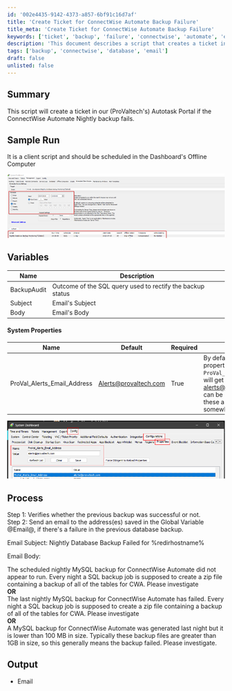 ```yaml
---
id: '002e4435-9142-4373-a857-6bf91c16d7af'
title: 'Create Ticket for ConnectWise Automate Backup Failure'
title_meta: 'Create Ticket for ConnectWise Automate Backup Failure'
keywords: ['ticket', 'backup', 'failure', 'connectwise', 'automate', 'email', 'notification']
description: 'This document describes a script that creates a ticket in the ProValtech Autotask Portal when the ConnectWise Automate nightly backup fails. It details the process, variables, and system properties involved in the script, ensuring timely notifications for backup issues.'
tags: ['backup', 'connectwise', 'database', 'email']
draft: false
unlisted: false
---
```

## Summary

This script will create a ticket in our (ProValtech's) Autotask Portal if the ConnectWise Automate Nightly backup fails.

## Sample Run

It is a client script and should be scheduled in the Dashboard's Offline Computer

![Sample Run](../../../static/img/Nightly-Database-Backup-Monitoring/image_1.png)

## Variables

| Name      | Description                                               |
|-----------|-----------------------------------------------------------|
| BackupAudit | Outcome of the SQL query used to rectify the backup status |
| Subject   | Email's Subject                                          |
| Body      | Email's Body                                             |

#### System Properties

| Name                             | Default                                         | Required | Description                                                                                                                                                     |
|----------------------------------|-------------------------------------------------|----------|-----------------------------------------------------------------------------------------------------------------------------------------------------------------|
| ProVal_Alerts_Email_Address       | [Alerts@provaltech.com](mailto:Alerts@provaltech.com) | True     | By default, the system property `ProVal_Alerts_Email_Address` will get set to [alerts@provaltech.com](mailto:alerts@provaltech.com). This can be changed in the event these alerts should be going somewhere else. |

![System Properties](../../../static/img/Nightly-Database-Backup-Monitoring/image_2.png)

## Process

Step 1: Verifies whether the previous backup was successful or not.  
Step 2: Send an email to the address(es) saved in the Global Variable @Email@, if there's a failure in the previous database backup.

Email Subject: Nightly Database Backup Failed for %redirhostname%

Email Body:

The scheduled nightly MySQL backup for ConnectWise Automate did not appear to run. Every night a SQL backup job is supposed to create a zip file containing a backup of all of the tables for CWA. Please investigate  
**OR**  
The last nightly MySQL backup for ConnectWise Automate has failed. Every night a SQL backup job is supposed to create a zip file containing a backup of all of the tables for CWA. Please investigate  
**OR**  
A MySQL backup for ConnectWise Automate was generated last night but it is lower than 100 MB in size. Typically these backup files are greater than 1GB in size, so this generally means the backup failed. Please investigate.

## Output

- Email











